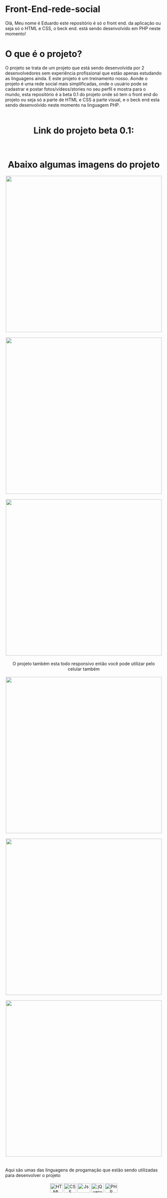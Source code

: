 # Front-End-rede-social
Olá, Meu nome é Eduardo este repositório é só o front end. da aplicação ou seja só o HTML e CSS, o beck end. está sendo desenvolvido em PHP neste momento!

# O que é o projeto?
O projeto se trata de um projeto que está sendo desenvolvida por 2 desenvolvedores sem experiência profissional que estão apenas estudando as linguagens ainda. E este projeto é um treinamento nosso. Aonde o projeto é uma rede social mais simplificadas, onde o usuário pode se cadastrar e postar fotos/vídeos/stories no seu perfil e mostra para o mundo, esta repositório é a beta 0.1 do projeto onde só tem o front end do projeto ou seja só a parte de HTML e CSS a parte visual, e o beck end esta sendo desenvolvido neste momento na linguagem PHP.
<br>
<br>
 <div align="center">
    <h1>Link do projeto beta 0.1:</h1>
   
   <br>
   
   <h1>Abaixo algumas imagens do projeto</h1>
   <img widht= 700px height= 500px src="img-do-projeto/img1.jpg">
  <br>
  <br>
  <img widht= 700px height= 500px src="img-do-projeto/img2.jpg">
  <br>
  <br>
  <img widht= 700px height= 500px src="img-do-projeto/img3.jpg">
  <br>
  <br>
  O projeto também esta todo responsivo então você pode utilizar pelo celular também
  <br>
  <br>
   <img widht= 700px height= 500px src="img-do-projeto/img4.jpg">
  <br>
  <br>
   <img widht= 700px height= 500px src="img-do-projeto/img5.jpg">
  <br>
  <br>
  <img widht= 700px height= 500px src="img-do-projeto/img6.jpg">
  <br>
  <br>

</div>
 

<br>
  Aqui são umas das linguagens de progamação que estão sendo utilizadas para desenvolver o projeto
<br>
<div align="center" style="display: inline_block"><br> 
  <img align="center" alt="HTML" height="30" width="40" src="https://raw.githubusercontent.com/devicons/devicon/master/icons/html5/html5-original.svg">
  <img align="center" alt="CSS" height="30" width="40" src="https://raw.githubusercontent.com/devicons/devicon/master/icons/css3/css3-original.svg">
  <img align="center" alt="Js" height="30" width="40" src="https://raw.githubusercontent.com/devicons/devicon/master/icons/javascript/javascript-plain.svg">
  <img align="center" alt="jQuery" height="30" width="40" src="https://cdn.jsdelivr.net/gh/devicons/devicon/icons/jquery/jquery-original.svg" />
  <img align="center" alt="PHP" height="30" width="40" src="https://cdn.jsdelivr.net/gh/devicons/devicon/icons/php/php-original.svg" />          
<div> 

  
 
</div>
